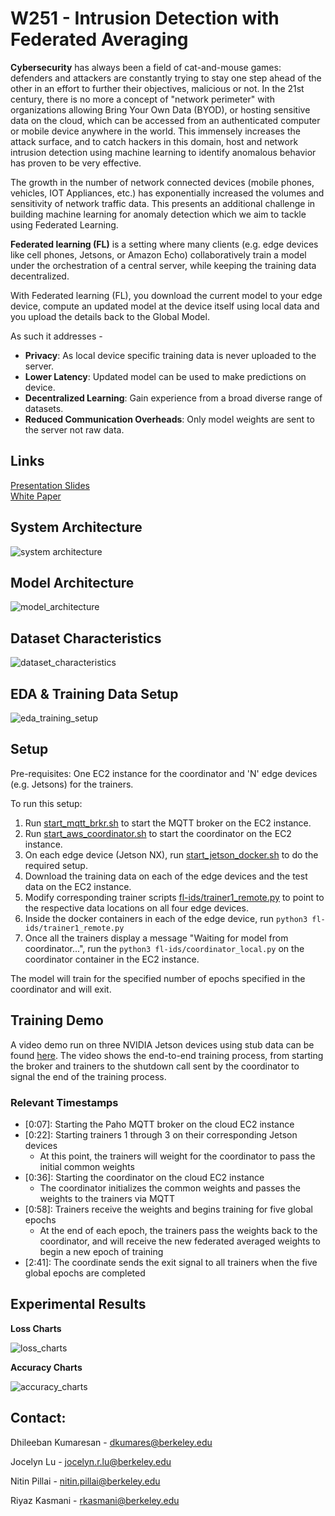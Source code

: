 
# W251 - Intrusion Detection with Federated Averaging

**Cybersecurity** has always been a field of cat-and-mouse games: defenders and attackers are constantly trying to stay one step ahead of the other in an effort to further their objectives, malicious or not. In the 21st century, there is no more a concept of "network perimeter" with organizations allowing Bring Your Own Data (BYOD), or hosting sensitive data on the cloud, which can be accessed from an authenticated computer or mobile device anywhere in the world. This immensely increases the attack surface, and to catch hackers in this domain, host and network intrusion detection using machine learning to identify anomalous behavior has proven to be very effective. 
  
The growth in the number of network connected devices (mobile phones, vehicles, IOT Appliances, etc.) has exponentially increased the volumes and sensitivity of network traffic data. This presents an additional challenge in building machine learning for anomaly detection which we aim to tackle using Federated Learning. 

**Federated learning (FL)** is a setting where many clients (e.g. edge devices like cell phones, Jetsons, or Amazon Echo)  collaboratively train a model under the orchestration of a central server, while keeping the training data decentralized. 

With Federated learning (FL), you download the current model to your edge device, compute an updated model at the device itself using local data and you upload the details back to the Global Model.

As such it addresses -

 - **Privacy**: As local device specific training data is never uploaded to the server. 
 - **Lower Latency**: Updated model can be used to make predictions on device. 
 - **Decentralized Learning**: Gain experience from a broad diverse range of datasets. 
 - **Reduced Communication Overheads**: Only model weights are sent to the server not raw data.

## Links
[Presentation Slides](files/W251-FINAL-IntrusionDetectionUsingFedML.pdf)  
[White Paper](files/Intrusion_Detection_Using_Federated_Learning.pdf)

## System Architecture
![system architecture](files/system_architecture.png)

## Model Architecture
![model_architecture](files/model_architecture.png)

## Dataset Characteristics
![dataset_characteristics](files/dataset_characteristics.png)

## EDA & Training Data Setup
![eda_training_setup](files/eda_training_setup.png)

## Setup
Pre-requisites: One EC2 instance for the coordinator and 'N' edge devices (e.g. Jetsons) for the trainers.

To run this setup:
1. Run [start_mqtt_brkr.sh](fl-ids/start_mqtt_brkr.sh) to start the MQTT broker on the EC2 instance.
2. Run [start_aws_coordinator.sh](fl-ids/start_aws_coordinator.sh) to start the coordinator on the EC2 instance.
3. On each edge device (Jetson NX), run [start_jetson_docker.sh](start_aws_coordinator.sh) to do the required setup.
4. Download the training data on each of the edge devices and the test data on the EC2 instance.
5. Modify corresponding trainer scripts [fl-ids/trainer1_remote.py](fl-ids/trainer1_remote.py) to point to the respective data locations on all four edge devices.
6. Inside the docker containers in each of the edge device, run `python3 fl-ids/trainer1_remote.py`
7. Once all the trainers display a message "Waiting for model from coordinator...", run the `python3 fl-ids/coordinator_local.py` on the coordinator container in the EC2 instance.

The model will train for the specified number of epochs specified in the coordinator and will exit.

## Training Demo

A video demo run on three NVIDIA Jetson devices using stub data can be found [here](files/fl_training_demo.mov). The video shows the end-to-end training process, from starting the broker and trainers to the shutdown call sent by the coordinator to signal the end of the training process. 

### Relevant Timestamps

* [0:07]: Starting the Paho MQTT broker on the cloud EC2 instance
* [0:22]: Starting trainers 1 through 3 on their corresponding Jetson devices
    * At this point, the trainers will weight for the coordinator to pass the initial common weights
* [0:36]: Starting the coordinator on the cloud EC2 instance
    * The coordinator initializes the common weights and passes the weights to the trainers via MQTT
* [0:58]: Trainers receive the weights and begins training for five global epochs
    * At the end of each epoch, the trainers pass the weights back to the coordinator, and will receive the new federated averaged weights to begin a new epoch of training
* [2:41]: The coordinate sends the exit signal to all trainers when the five global epochs are completed


## Experimental Results

**Loss Charts**

![loss_charts](files/loss_charts.png)

**Accuracy Charts**

![accuracy_charts](files/accuracy_charts.png)

## Contact:

Dhileeban Kumaresan - dkumares@berkeley.edu

Jocelyn Lu - jocelyn.r.lu@berkeley.edu

Nitin Pillai - nitin.pillai@berkeley.edu

Riyaz Kasmani - rkasmani@berkeley.edu
